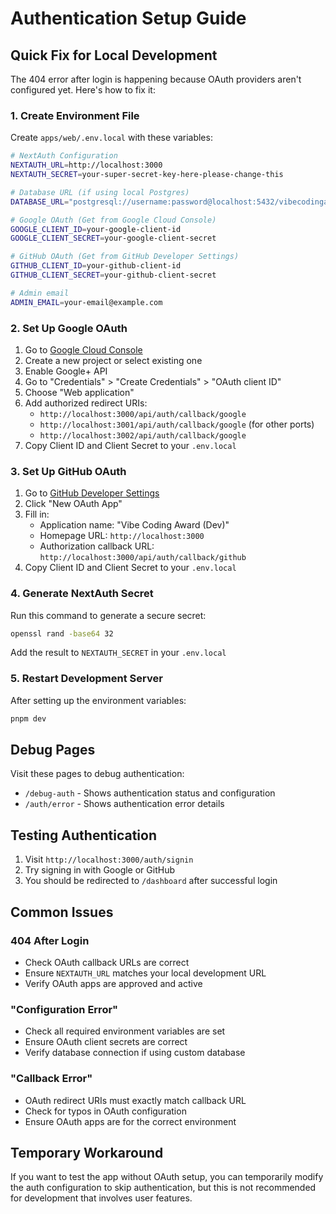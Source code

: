 # Authentication Setup Guide

## Quick Fix for Local Development

The 404 error after login is happening because OAuth providers aren't configured yet. Here's how to fix it:

### 1. Create Environment File

Create `apps/web/.env.local` with these variables:

```bash
# NextAuth Configuration
NEXTAUTH_URL=http://localhost:3000
NEXTAUTH_SECRET=your-super-secret-key-here-please-change-this

# Database URL (if using local Postgres)
DATABASE_URL="postgresql://username:password@localhost:5432/vibecodingaward?schema=public"

# Google OAuth (Get from Google Cloud Console)
GOOGLE_CLIENT_ID=your-google-client-id
GOOGLE_CLIENT_SECRET=your-google-client-secret

# GitHub OAuth (Get from GitHub Developer Settings)
GITHUB_CLIENT_ID=your-github-client-id
GITHUB_CLIENT_SECRET=your-github-client-secret

# Admin email
ADMIN_EMAIL=your-email@example.com
```

### 2. Set Up Google OAuth

1. Go to [Google Cloud Console](https://console.cloud.google.com/)
2. Create a new project or select existing one
3. Enable Google+ API
4. Go to "Credentials" > "Create Credentials" > "OAuth client ID"
5. Choose "Web application"
6. Add authorized redirect URIs:
   - `http://localhost:3000/api/auth/callback/google`
   - `http://localhost:3001/api/auth/callback/google` (for other ports)
   - `http://localhost:3002/api/auth/callback/google`
7. Copy Client ID and Client Secret to your `.env.local`

### 3. Set Up GitHub OAuth

1. Go to [GitHub Developer Settings](https://github.com/settings/developers)
2. Click "New OAuth App"
3. Fill in:
   - Application name: "Vibe Coding Award (Dev)"
   - Homepage URL: `http://localhost:3000`
   - Authorization callback URL: `http://localhost:3000/api/auth/callback/github`
4. Copy Client ID and Client Secret to your `.env.local`

### 4. Generate NextAuth Secret

Run this command to generate a secure secret:
```bash
openssl rand -base64 32
```

Add the result to `NEXTAUTH_SECRET` in your `.env.local`

### 5. Restart Development Server

After setting up the environment variables:
```bash
pnpm dev
```

## Debug Pages

Visit these pages to debug authentication:
- `/debug-auth` - Shows authentication status and configuration
- `/auth/error` - Shows authentication error details

## Testing Authentication

1. Visit `http://localhost:3000/auth/signin`
2. Try signing in with Google or GitHub
3. You should be redirected to `/dashboard` after successful login

## Common Issues

### 404 After Login
- Check OAuth callback URLs are correct
- Ensure `NEXTAUTH_URL` matches your local development URL
- Verify OAuth apps are approved and active

### "Configuration Error"
- Check all required environment variables are set
- Ensure OAuth client secrets are correct
- Verify database connection if using custom database

### "Callback Error"
- OAuth redirect URIs must exactly match callback URL
- Check for typos in OAuth configuration
- Ensure OAuth apps are for the correct environment

## Temporary Workaround

If you want to test the app without OAuth setup, you can temporarily modify the auth configuration to skip authentication, but this is not recommended for development that involves user features. 